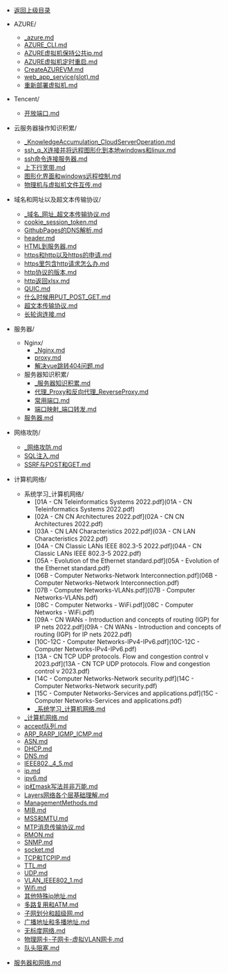 - [返回上级目录](../)

- AZURE/
    - [_azure.md](_azure.md)
    - [AZURE_CLI.md](AZURE_CLI.md)
    - [AZURE虚拟机保持公共ip.md](AZURE虚拟机保持公共ip.md)
    - [AZURE虚拟机定时重启.md](AZURE虚拟机定时重启.md)
    - [CreateAZUREVM.md](CreateAZUREVM.md)
    - [web_app_service(slot).md](web_app_service(slot).md)
    - [重新部署虚拟机.md](重新部署虚拟机.md)
- Tencent/
    - [开放端口.md](开放端口.md)
- 云服务器操作知识积累/
    - [_KnowledgeAccumulation_CloudServerOperation.md](_KnowledgeAccumulation_CloudServerOperation.md)
    - [ssh_q_X连接并将远程图形化到本地windows和linux.md](ssh_q_X连接并将远程图形化到本地windows和linux.md)
    - [ssh命令连接服务器.md](ssh命令连接服务器.md)
    - [上下行宽带.md](上下行宽带.md)
    - [图形化界面和windows远程控制.md](图形化界面和windows远程控制.md)
    - [物理机与虚拟机文件互传.md](物理机与虚拟机文件互传.md)
- 域名和网址以及超文本传输协议/
    - [_域名_网址_超文本传输协议.md](_域名_网址_超文本传输协议.md)
    - [cookie_session_token.md](cookie_session_token.md)
    - [GithubPages的DNS解析.md](GithubPages的DNS解析.md)
    - [header.md](header.md)
    - [HTML到服务器.md](HTML到服务器.md)
    - [https和http以及https的申请.md](https和http以及https的申请.md)
    - [https里包含http请求怎么办.md](https里包含http请求怎么办.md)
    - [http协议的版本.md](http协议的版本.md)
    - [http返回xlsx.md](http返回xlsx.md)
    - [QUIC.md](QUIC.md)
    - [什么时候用PUT_POST_GET.md](什么时候用PUT_POST_GET.md)
    - [超文本传输协议.md](超文本传输协议.md)
    - [长轮询连接.md](长轮询连接.md)
- 服务器/
    - Nginx/
        - [_Nginx.md](_Nginx.md)
        - [proxy.md](proxy.md)
        - [解决vue跳转404问题.md](解决vue跳转404问题.md)
    - 服务器知识积累/
        - [_服务器知识积累.md](_服务器知识积累.md)
        - [代理_Proxy和反向代理_ReverseProxy.md](代理_Proxy和反向代理_ReverseProxy.md)
        - [常用端口.md](常用端口.md)
        - [端口映射_端口转发.md](端口映射_端口转发.md)
    - [服务器.md](服务器.md)
- 网络攻防/
    - [_网络攻防.md](_网络攻防.md)
    - [SQL注入.md](SQL注入.md)
    - [SSRF与POST和GET.md](SSRF与POST和GET.md)
- 计算机网络/
    - 系统学习_计算机网络/
        - [01A - CN  Teleinformatics Systems 2022.pdf](01A - CN  Teleinformatics Systems 2022.pdf)
        - [02A - CN  CN Architectures 2022.pdf](02A - CN  CN Architectures 2022.pdf)
        - [03A - CN  LAN Characteristics 2022.pdf](03A - CN  LAN Characteristics 2022.pdf)
        - [04A - CN Classic LANs IEEE 802.3-5 2022.pdf](04A - CN Classic LANs IEEE 802.3-5 2022.pdf)
        - [05A - Evolution of the  Ethernet standard.pdf](05A - Evolution of the  Ethernet standard.pdf)
        - [06B - Computer Networks-Network Interconnection.pdf](06B - Computer Networks-Network Interconnection.pdf)
        - [07B - Computer Networks-VLANs.pdf](07B - Computer Networks-VLANs.pdf)
        - [08C - Computer Networks - WiFi.pdf](08C - Computer Networks - WiFi.pdf)
        - [09A - CN WANs -  Introduction and concepts of routing  (IGP) for IP nets 2022.pdf](09A - CN WANs -  Introduction and concepts of routing  (IGP) for IP nets 2022.pdf)
        - [10C-12C - Computer Networks-IPv4-IPv6.pdf](10C-12C - Computer Networks-IPv4-IPv6.pdf)
        - [13A - CN TCP  UDP protocols. Flow and congestion control v 2023.pdf](13A - CN TCP  UDP protocols. Flow and congestion control v 2023.pdf)
        - [14C - Computer Networks-Network security.pdf](14C - Computer Networks-Network security.pdf)
        - [15C - Computer Networks-Services and applications.pdf](15C - Computer Networks-Services and applications.pdf)
        - [_系统学习_计算机网络.md](_系统学习_计算机网络.md)
    - [_计算机网络.md](_计算机网络.md)
    - [accept队列.md](accept队列.md)
    - [ARP_RARP_IGMP_ICMP.md](ARP_RARP_IGMP_ICMP.md)
    - [ASN.md](ASN.md)
    - [DHCP.md](DHCP.md)
    - [DNS.md](DNS.md)
    - [IEEE802._4_5.md](IEEE802._4_5.md)
    - [ip.md](ip.md)
    - [ipv6.md](ipv6.md)
    - [ip杠mask写法并非万能.md](ip杠mask写法并非万能.md)
    - [Layers网络各个层基础理解.md](Layers网络各个层基础理解.md)
    - [ManagementMethods.md](ManagementMethods.md)
    - [MIB.md](MIB.md)
    - [MSS和MTU.md](MSS和MTU.md)
    - [MTP消息传输协议.md](MTP消息传输协议.md)
    - [RMON.md](RMON.md)
    - [SNMP.md](SNMP.md)
    - [socket.md](socket.md)
    - [TCP和TCPIP.md](TCP和TCPIP.md)
    - [TTL.md](TTL.md)
    - [UDP.md](UDP.md)
    - [VLAN_IEEE802_1.md](VLAN_IEEE802_1.md)
    - [Wifi.md](Wifi.md)
    - [其他特殊ip地址.md](其他特殊ip地址.md)
    - [多路复用和ATM.md](多路复用和ATM.md)
    - [子网划分和超级网.md](子网划分和超级网.md)
    - [广播地址和多播地址.md](广播地址和多播地址.md)
    - [无标度网络.md](无标度网络.md)
    - [物理网卡-子网卡-虚拟VLAN网卡.md](物理网卡-子网卡-虚拟VLAN网卡.md)
    - [队头阻塞.md](队头阻塞.md)
- [服务器和网络.md](服务器和网络.md)